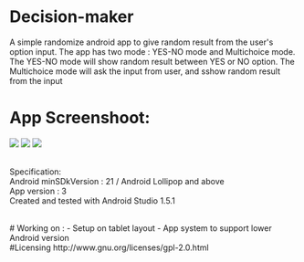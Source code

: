 # Decision-maker

A simple randomize android app to give random result from the user's option input. 
The app has two mode : YES-NO mode and Multichoice mode.
The YES-NO mode will show random result between YES or NO option.
The Multichoice mode will ask the input from user, and sshow random result from the input

# App Screenshoot:
![](https://github.com/snufflesrea/Decision-maker/blob/master/Capture1.JPG "")
![](https://github.com/snufflesrea/Decision-maker/blob/master/Capture2.JPG "")
![](https://github.com/snufflesrea/Decision-maker/blob/master/Capture3.JPG "")

</br>Specification:
</br>Android minSDkVersion : 21 / Android Lollipop and above
</br>App version : 3
</br>Created and tested with Android Studio 1.5.1

</br>
# Working on :
- Setup on tablet layout
- App system to support lower Android version

</br>
#Licensing
http://www.gnu.org/licenses/gpl-2.0.html
